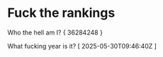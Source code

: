 # Fuck the rankings

Who the hell am I?
{ 36284248 }

What fucking year is it?
[ 2025-05-30T09:46:40Z ]

